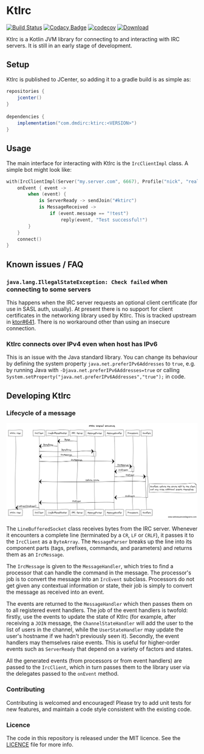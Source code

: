 # KtIrc

[![Build Status](https://travis-ci.org/csmith/KtIrc.svg?branch=master)](https://travis-ci.org/csmith/KtIrc)
[![Codacy Badge](https://api.codacy.com/project/badge/Grade/c01221cbf9cf413ba4d94cb8c80e334a)](https://www.codacy.com/app/csmith/KtIrc?utm_source=github.com&amp;utm_medium=referral&amp;utm_content=csmith/KtIrc&amp;utm_campaign=Badge_Grade)
[![codecov](https://codecov.io/gh/csmith/KtIrc/branch/master/graph/badge.svg)](https://codecov.io/gh/csmith/KtIrc)
[![Download](https://api.bintray.com/packages/dmdirc/releases/ktirc/images/download.svg)](https://bintray.com/dmdirc/releases/ktirc/_latestVersion)

KtIrc is a Kotlin JVM library for connecting to and interacting with IRC servers.
It is still in an early stage of development.

## Setup

KtIrc is published to JCenter, so adding it to a gradle build is as simple as:

```groovy
repositories {
    jcenter()
}

dependencies {
    implementation("com.dmdirc:ktirc:<VERSION>")
}
```

## Usage

The main interface for interacting with KtIrc is the `IrcClientImpl` class. A
simple bot might look like:

```kotlin
with(IrcClientImpl(Server("my.server.com", 6667), Profile("nick", "realName", "userName"))) {
    onEvent { event ->
        when (event) {
            is ServerReady -> sendJoin("#ktirc")
            is MessageReceived ->
                if (event.message == "!test")
                    reply(event, "Test successful!")
        }
    }
    connect()
}
```

## Known issues / FAQ

### `java.lang.IllegalStateException: Check failed` when connecting to some servers

This happens when the IRC server requests an optional client certificate (for use
in SASL auth, usually). At present there is no support for client certificates in
the networking library used by KtIrc. This is tracked upstream in
[ktor#641](https://github.com/ktorio/ktor/issues/641). There is no workaround
other than using an insecure connection.

### KtIrc connects over IPv4 even when host has IPv6

This is an issue with the Java standard library. You can change its behaviour by
defining the system property `java.net.preferIPv6Addresses` to `true`, e.g. by
running Java with `-Djava.net.preferIPv6Addresses=true` or calling
`System.setProperty("java.net.preferIPv6Addresses","true");` in code.

## Developing KtIrc

### Lifecycle of a message

![architecture diagram](docs/sequence.png) 

The `LineBufferedSocket` class receives bytes from the IRC server. Whenever it
encounters a complete line (terminated by a `CR`, `LF` or `CRLF`), it passes it
to the `IrcClient` as a `ByteArray`. The `MessageParser` breaks up the line
into its component parts (tags, prefixes, commands, and parameters) and returns
them as an `IrcMessage`.
 
The `IrcMessage` is given to the `MessageHandler`, which tries to find a
processor that can handle the command in the message. The processor's job is
to convert the message into an `IrcEvent` subclass. Processors do not get
given any contextual information or state, their job is simply to convert
the message as received into an event.

The events are returned to the `MessageHandler` which then passes them on
to all registered event handlers. The job of the event handlers is twofold:
firstly, use the events to update the state of KtIrc (for example, after
receiving a `JOIN` message, the `ChannelStateHandler` will add the user
to the list of users in the channel, while the `UserStateHandler` may update
the user's hostname if we hadn't previously seen it). Secondly, the event
handlers may themselves raise events. This is useful for higher-order
events such as `ServerReady` that depend on a variety of factors and
states.

All the generated events (from processors or from event handlers) are
passed to the `IrcClient`, which in turn passes them to the library
user via the delegates passed to the `onEvent` method. 

### Contributing

Contributing is welcomed and encouraged! Please try to add unit tests for new features,
and maintain a code style consistent with the existing code.

### Licence

The code in this repository is released under the MIT licence. See the
[LICENCE](LICENCE) file for more info.
